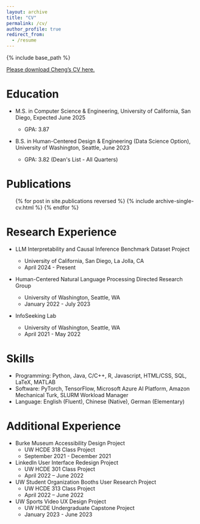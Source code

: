 ```yaml
---
layout: archive
title: "CV"
permalink: /cv/
author_profile: true
redirect_from:
  - /resume
---
```


{% include base_path %}

<a href = "http://chengguo2000.github.io/files/ChengGuo_CV.pdf">Please download Cheng’s CV here.</a>

Education
======
* M.S. in Computer Science & Engineering, University of California, San Diego, Expected June 2025
  * GPA: 3.87

* B.S. in Human-Centered Design & Engineering (Data Science Option), University of Washington, Seattle, June 2023
  * GPA: 3.82 (Dean's List - All Quarters)

Publications
======
  <ul>{% for post in site.publications reversed %}
    {% include archive-single-cv.html %}
  {% endfor %}</ul>

Research Experience
======
* LLM Interpretability and Causal Inference Benchmark Dataset Project
  * University of California, San Diego, La Jolla, CA
  * April 2024 - Present

* Human-Centered Natural Language Processing Directed Research Group
  * University of Washington, Seattle, WA
  * January 2022 - July 2023

* InfoSeeking Lab
  * University of Washington, Seattle, WA
  * April 2021 - May 2022
  
Skills
======
* Programming: Python, Java, C/C++, R, Javascript, HTML/CSS, SQL, LaTeX, MATLAB
* Software: PyTorch, TensorFlow, Microsoft Azure AI Platform, Amazon Mechanical Turk, SLURM Workload Manager
* Language: English (Fluent), Chinese (Native), German (Elementary)

Additional Experience
======
* Burke Museum Accessibility Design Project 
  * UW HCDE 318 Class Project
  * September 2021 - December 2021
* LinkedIn User Interface Redesign Project 
  * UW HCDE 301 Class Project
  * April 2022 – June 2022 
* UW Student Organization Booths User Research Project 
  * UW HCDE 313 Class Project
  * April 2022 – June 2022 
* UW Sports Video UX Design Project 
  * UW HCDE Undergraduate Capstone Project
  * January 2023 - June 2023
